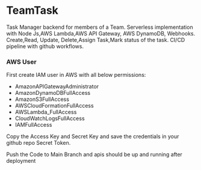 # TeamTask
Task Manager backend for members of a Team.
Serverless implementation with Node Js,AWS Lambda,AWS API Gateway, AWS DynamoDB, Webhooks.
Create,Read, Update, Delete,Assign Task,Mark status of the task.
CI/CD pipeline with github workflows.


### AWS User

First create IAM user in AWS with all below permissions:
- AmazonAPIGatewayAdministrator	
- AmazonDynamoDBFullAccess	
- AmazonS3FullAccess	
- AWSCloudFormationFullAccess	
- AWSLambda_FullAccess	
- CloudWatchLogsFullAccess
- IAMFullAccess


Copy the Access Key and Secret Key and save the credentials in your github repo Secret Token.

Push the Code to Main Branch and apis should be up and running after deployment
